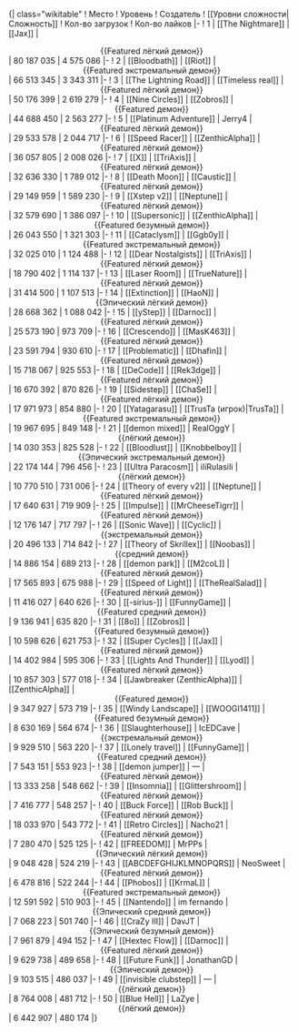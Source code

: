 {| class="wikitable"
! Место
! Уровень
! Создатель
! [[Уровни сложности|Сложность]]
! Кол-во загрузок
! Кол-во лайков
|-
! 1
| [[The Nightmare]]
| [[Jax]]
| <center>{{Featured лёгкий демон}}</center>
| 80 187 035
| 4 575 086
|-
! 2
| [[Bloodbath]]
| [[Riot]]
| <center>{{Featured экстремальный демон}}</center>
| 66 513 345
| 3 343 311
|-
! 3
| [[The Lightning Road]]
| [[Timeless real]]
| <center>{{Featured лёгкий демон}}</center>
| 50 176 399
| 2 619 279
|-
! 4
| [[Nine Circles]]
| [[Zobros]]
| <center>{{Featured демон}}</center>
| 44 688 450
| 2 563 277
|-
! 5
| [[Platinum Adventure]]
| Jerry4
| <center>{{Featured лёгкий демон}}</center>
| 29 533 578
| 2 044 717
|-
! 6
| [[Speed Racer]]
| [[ZenthicAlpha]]
| <center>{{Featured лёгкий демон}}</center>
| 36 057 805
| 2 008 026
|-
! 7
| [[X]]
| [[TriAxis]]
| <center>{{Featured лёгкий демон}}</center>
| 32 636 330
| 1 789 012
|-
! 8
| [[Death Moon]]
| [[Caustic]]
| <center>{{Featured лёгкий демон}}</center>
| 29 149 959
| 1 589 230
|-
! 9
| [[Xstep v2]]
| [[Neptune]]
| <center>{{Featured лёгкий демон}}</center>
| 32 579 690
| 1 386 097
|-
! 10
| [[Supersonic]]
| [[ZenthicAlpha]]
| <center>{{Featured безумный демон}}</center>
| 26 043 550
| 1 321 303
|-
! 11
| [[Cataclysm]]
| [[Ggb0y]]
| <center>{{Featured экстремальный демон}}</center>
| 32 025 010
| 1 124 488
|-
! 12
| [[Dear Nostalgists]]
| [[TriAxis]]
| <center>{{Featured лёгкий демон}}</center>
| 18 790 402
| 1 114 137
|-
! 13
| [[Laser Room]]
| [[TrueNature]]
| <center>{{Featured лёгкий демон}}</center>
| 31 414 500
| 1 107 513
|-
! 14
| [[Extinction]]
| [[HaoN]]
| <center>{{Эпический лёгкий демон}}</center>
| 28 668 362
| 1 088 042
|-
! 15
| [[yStep]]
| [[Darnoc]]
| <center>{{Featured лёгкий демон}}</center>
| 25 573 190
| 973 709
|-
! 16
| [[Crescendo]]
| [[MasK463]]
| <center>{{Featured лёгкий демон}}</center>
| 23 591 794
| 930 610
|-
! 17
| [[Problematic]]
| [[Dhafin]]
| <center>{{Featured лёгкий демон}}</center>
| 15 718 067
| 925 553
|-
! 18
| [[DeCode]]
| [[Rek3dge]]
| <center>{{Featured лёгкий демон}}</center>
| 16 670 392
| 870 826
|-
! 19
| [[Sidestep]]
| [[ChaSe]]
| <center>{{Featured лёгкий демон}}</center>
| 17 971 973
| 854 880
|-
! 20
| [[Yatagarasu]]
| [[TrusTa (игрок)|TrusTa]]
| <center>{{Featured экстремальный демон}}</center>
| 19 967 695
| 849 148
|-
! 21
| [[demon mixed]]
| RealOggY
| <center>{{лёгкий демон}}</center>
| 14 030 353
| 825 528
|-
! 22
| [[Bloodlust]]
| [[Knobbelboy]]
| <center>{{Эпический экстремальный демон}}</center>
| 22 174 144
| 796 456
|-
! 23
| [[Ultra Paracosm]]
| iIiRulasiIi
| <center>{{лёгкий демон}}</center>
| 10 770 510
| 731 006
|-
! 24
| [[Theory of every v2]]
| [[Neptune]]
| <center>{{Featured лёгкий демон}}</center>
| 17 640 631
| 719 909
|-
! 25
| [[Impulse]]
| [[MrCheeseTigrr]]
| <center>{{Featured лёгкий демон}}</center>
| 12 176 147
| 717 797
|-
! 26
| [[Sonic Wave]]
| [[Cyclic]]
| <center>{{экстремальный демон}}</center>
| 20 496 133
| 714 842
|-
! 27
| [[Theory of Skrillex]]
| [[Noobas]]
| <center>{{средний демон}}</center>
| 14 886 154
| 689 213
|-
! 28
| [[demon park]]
| [[M2coL]]
| <center>{{Featured лёгкий демон}}</center>
| 17 565 893
| 675 988
|-
! 29
| [[Speed of Light]]
| [[TheRealSalad]]
| <center>{{Featured лёгкий демон}}</center>
| 11 416 027
| 640 626
|-
! 30
| [[-sirius-]]
| [[FunnyGame]]
| <center>{{Featured средний демон}}</center>
| 9 136 941
| 635 820
|-
! 31
| [[8o]]
| [[Zobros]]
| <center>{{Featured безумный демон}}</center>
| 10 598 626
| 621 753
|-
! 32
| [[Super Cycles]]
| [[Jax]]
| <center>{{Featured лёгкий демон}}</center>
| 14 402 984
| 595 306
|-
! 33
| [[Lights And Thunder]]
| [[Lyod]]
| <center>{{Featured лёгкий демон}}</center>
| 10 857 303
| 577 018
|-
! 34
| [[Jawbreaker (ZenthicAlpha)]]
| [[ZenthicAlpha]]
| <center>{{Featured демон}}</center>
| 9 347 927
| 573 719
|-
! 35
| [[Windy Landscape]]
| [[WOOGI1411]]
| <center>{{Featured безумный демон}}</center>
| 8 630 169
| 564 674
|-
! 36
| [[Slaughterhouse]]
| IcEDCave
| <center>{{экстремальный демон}}</center>
| 9 929 510
| 563 220
|-
! 37
| [[Lonely travel]]
| [[FunnyGame]]
| <center>{{Featured средний демон}}</center>
| 7 543 151
| 553 923
|-
! 38
| [[demon jumper]]
| —
| <center>{{Featured лёгкий демон}}</center>
| 13 333 258
| 548 662
|-
! 39
| [[Insomnia]]
| [[Glittershroom]]
| <center>{{Featured лёгкий демон}}</center>
| 7 416 777
| 548 257
|-
! 40
| [[Buck Force]]
| [[Rob Buck]]
| <center>{{Featured лёгкий демон}}</center>
| 18 033 970
| 543 772
|-
! 41
| [[Retro Circles]]
| Nacho21
| <center>{{Featured лёгкий демон}}</center>
| 7 280 470
| 525 125
|-
! 42
| [[FREEDOM]]
| MrPPs
| <center>{{Эпический лёгкий демон}}</center>
| 9 048 428
| 524 219
|-
! 43
| [[ABCDEFGHIJKLMNOPQRS]]
| NeoSweet
| <center>{{Featured лёгкий демон}}</center>
| 6 478 816
| 522 244
|-
! 44
| [[Phobos]]
| [[KrmaL]]
| <center>{{Featured экстремальный демон}}</center>
| 12 591 592
| 510 903
|-
! 45
| [[Nantendo]]
| im fernando
| <center>{{Эпический средний демон}}</center>
| 7 068 223
| 501 740
|-
! 46
| [[CraZy III]]
| DavJT
| <center>{{Эпический безумный демон}}</center>
| 7 961 879
| 494 152
|-
! 47
| [[Hextec Flow]]
| [[Darnoc]]
| <center>{{Featured лёгкий демон}}</center>
| 9 629 738
| 489 658
|-
! 48
| [[Future Funk]]
| JonathanGD
| <center>{{Эпический демон}}</center>
| 9 103 515
| 486 037
|-
! 49
| [[invisible clubstep]]
| —
| <center>{{лёгкий демон}}</center>
| 8 764 008
| 481 712
|-
! 50
| [[Blue Hell]]
| LaZye
| <center>{{лёгкий демон}}</center>
| 6 442 907
| 480 174
|}
